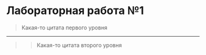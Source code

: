 Лабораторная работа №1
======================
>Какая-то цитата первого уровня
---
>>Какая-то цитата второго уровня
